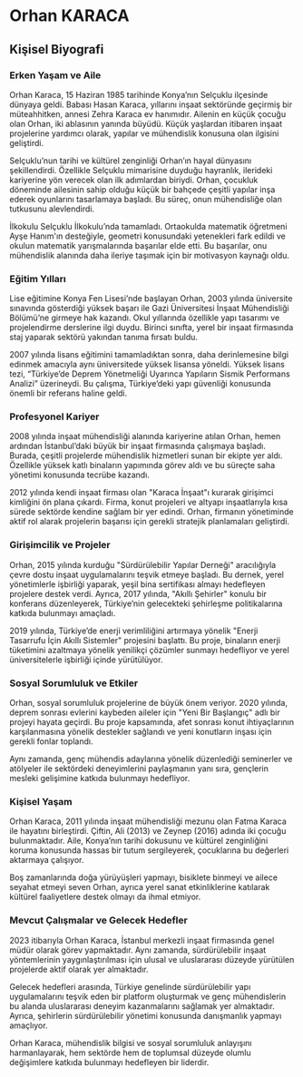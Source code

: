 # Orhan KARACA

## Kişisel Biyografi

### Erken Yaşam ve Aile

Orhan Karaca, 15 Haziran 1985 tarihinde Konya’nın Selçuklu ilçesinde dünyaya geldi. Babası Hasan Karaca, yıllarını inşaat sektöründe geçirmiş bir müteahhitken, annesi Zehra Karaca ev hanımıdır. Ailenin en küçük çocuğu olan Orhan, iki ablasının yanında büyüdü. Küçük yaşlardan itibaren inşaat projelerine yardımcı olarak, yapılar ve mühendislik konusuna olan ilgisini geliştirdi.

Selçuklu’nun tarihi ve kültürel zenginliği Orhan’ın hayal dünyasını şekillendirdi. Özellikle Selçuklu mimarisine duyduğu hayranlık, ilerideki kariyerine yön verecek olan ilk adımlardan biriydi. Orhan, çocukluk döneminde ailesinin sahip olduğu küçük bir bahçede çeşitli yapılar inşa ederek oyunlarını tasarlamaya başladı. Bu süreç, onun mühendisliğe olan tutkusunu alevlendirdi.

İlkokulu Selçuklu İlkokulu’nda tamamladı. Ortaokulda matematik öğretmeni Ayşe Hanım'ın desteğiyle, geometri konusundaki yetenekleri fark edildi ve okulun matematik yarışmalarında başarılar elde etti. Bu başarılar, onu mühendislik alanında daha ileriye taşımak için bir motivasyon kaynağı oldu.

### Eğitim Yılları

Lise eğitimine Konya Fen Lisesi’nde başlayan Orhan, 2003 yılında üniversite sınavında gösterdiği yüksek başarı ile Gazi Üniversitesi İnşaat Mühendisliği Bölümü’ne girmeye hak kazandı. Okul yıllarında özellikle yapı tasarımı ve projelendirme derslerine ilgi duydu. Birinci sınıfta, yerel bir inşaat firmasında staj yaparak sektörü yakından tanıma fırsatı buldu.

2007 yılında lisans eğitimini tamamladıktan sonra, daha derinlemesine bilgi edinmek amacıyla aynı üniversitede yüksek lisansa yöneldi. Yüksek lisans tezi, “Türkiye’de Deprem Yönetmeliği Uyarınca Yapıların Sismik Performans Analizi” üzerineydi. Bu çalışma, Türkiye’deki yapı güvenliği konusunda önemli bir referans haline geldi.

### Profesyonel Kariyer

2008 yılında inşaat mühendisliği alanında kariyerine atılan Orhan, hemen ardından İstanbul’daki büyük bir inşaat firmasında çalışmaya başladı. Burada, çeşitli projelerde mühendislik hizmetleri sunan bir ekipte yer aldı. Özellikle yüksek katlı binaların yapımında görev aldı ve bu süreçte saha yönetimi konusunda tecrübe kazandı.

2012 yılında kendi inşaat firması olan "Karaca İnşaat"ı kurarak girişimci kimliğini ön plana çıkardı. Firma, konut projeleri ve altyapı inşaatlarıyla kısa sürede sektörde kendine sağlam bir yer edindi. Orhan, firmanın yönetiminde aktif rol alarak projelerin başarısı için gerekli stratejik planlamaları geliştirdi.

### Girişimcilik ve Projeler

Orhan, 2015 yılında kurduğu "Sürdürülebilir Yapılar Derneği" aracılığıyla çevre dostu inşaat uygulamalarını teşvik etmeye başladı. Bu dernek, yerel yönetimlerle işbirliği yaparak, yeşil bina sertifikası almayı hedefleyen projelere destek verdi. Ayrıca, 2017 yılında, "Akıllı Şehirler" konulu bir konferans düzenleyerek, Türkiye’nin gelecekteki şehirleşme politikalarına katkıda bulunmayı amaçladı.

2019 yılında, Türkiye’de enerji verimliliğini artırmaya yönelik "Enerji Tasarrufu İçin Akıllı Sistemler" projesini başlattı. Bu proje, binaların enerji tüketimini azaltmaya yönelik yenilikçi çözümler sunmayı hedefliyor ve yerel üniversitelerle işbirliği içinde yürütülüyor.

### Sosyal Sorumluluk ve Etkiler

Orhan, sosyal sorumluluk projelerine de büyük önem veriyor. 2020 yılında, deprem sonrası evlerini kaybeden aileler için "Yeni Bir Başlangıç" adlı bir projeyi hayata geçirdi. Bu proje kapsamında, afet sonrası konut ihtiyaçlarının karşılanmasına yönelik destekler sağlandı ve yeni konutların inşası için gerekli fonlar toplandı.

Aynı zamanda, genç mühendis adaylarına yönelik düzenlediği seminerler ve atölyeler ile sektördeki deneyimlerini paylaşmanın yanı sıra, gençlerin mesleki gelişimine katkıda bulunmayı hedefliyor.

### Kişisel Yaşam

Orhan Karaca, 2011 yılında inşaat mühendisliği mezunu olan Fatma Karaca ile hayatını birleştirdi. Çiftin, Ali (2013) ve Zeynep (2016) adında iki çocuğu bulunmaktadır. Aile, Konya’nın tarihi dokusunu ve kültürel zenginliğini koruma konusunda hassas bir tutum sergileyerek, çocuklarına bu değerleri aktarmaya çalışıyor.

Boş zamanlarında doğa yürüyüşleri yapmayı, bisiklete binmeyi ve ailece seyahat etmeyi seven Orhan, ayrıca yerel sanat etkinliklerine katılarak kültürel faaliyetlere destek olmayı da ihmal etmiyor.

### Mevcut Çalışmalar ve Gelecek Hedefler

2023 itibarıyla Orhan Karaca, İstanbul merkezli inşaat firmasında genel müdür olarak görev yapmaktadır. Aynı zamanda, sürdürülebilir inşaat yöntemlerinin yaygınlaştırılması için ulusal ve uluslararası düzeyde yürütülen projelerde aktif olarak yer almaktadır.

Gelecek hedefleri arasında, Türkiye genelinde sürdürülebilir yapı uygulamalarını teşvik eden bir platform oluşturmak ve genç mühendislerin bu alanda uluslararası deneyim kazanmalarını sağlamak yer almaktadır. Ayrıca, şehirlerin sürdürülebilir yönetimi konusunda danışmanlık yapmayı amaçlıyor.

Orhan Karaca, mühendislik bilgisi ve sosyal sorumluluk anlayışını harmanlayarak, hem sektörde hem de toplumsal düzeyde olumlu değişimlere katkıda bulunmayı hedefleyen bir liderdir.